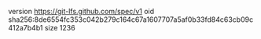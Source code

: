 version https://git-lfs.github.com/spec/v1
oid sha256:8de6554fc353c042b279c164c67a1607707a5af0b33fd84c63cb09c412a7b4b1
size 1236

